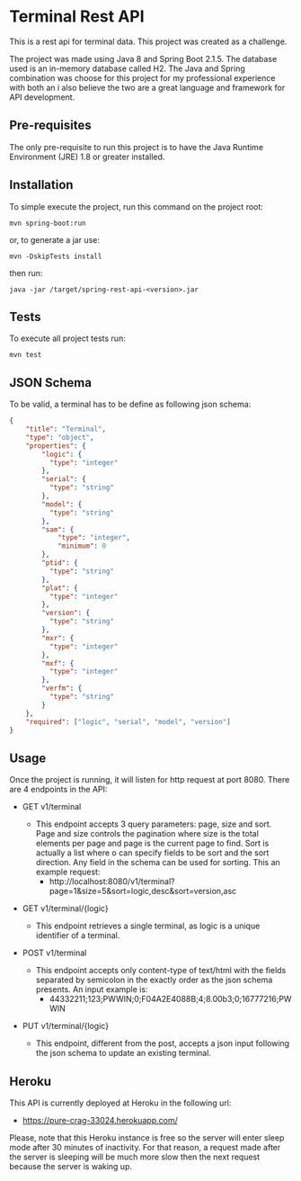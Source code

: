 # Terminal Rest API

This is a rest api for terminal data. This project was created as a challenge. 

The project was made using Java 8 and Spring Boot 2.1.5. The database used is 
an in-memory database called H2. The Java and Spring combination was choose for
this project for my professional experience with both an i also believe the two
are a great language and framework for API development.

## Pre-requisites

The only pre-requisite to run this project is to have the Java Runtime 
Environment (JRE) 1.8 or greater installed. 

## Installation

To simple execute the project, run this command on the project root:

`mvn spring-boot:run`

or, to generate a jar use:

`mvn -DskipTests install`

then run:

`java -jar /target/spring-rest-api-<version>.jar`

## Tests

To execute all project tests run:

`mvn test`

## JSON Schema

To be valid, a terminal has to be define as following json schema:

```json
{
    "title": "Terminal",
    "type": "object",
    "properties": {
        "logic": {
          "type": "integer"
        },
        "serial": {
          "type": "string"
        },
        "model": {
          "type": "string"
        },
        "sam": {
            "type": "integer",
            "minimum": 0
        },
        "ptid": {
          "type": "string"
        },
        "plat": {
          "type": "integer"
        },
        "version": {
          "type": "string"
        },
        "mxr": {
          "type": "integer"
        },
        "mxf": {
          "type": "integer"              
        },
        "verfm": {
          "type": "string"
        }
    },
    "required": ["logic", "serial", "model", "version"]
}
```

## Usage

Once the project is running, it will listen for http request at port 8080. 
There are 4 endpoints in the API:

* GET v1/terminal
    * This endpoint accepts 3 query parameters: page, size and sort. Page and 
    size controls the pagination where size is the total elements per page and
    page is the current page to find. Sort is actually a list where o can 
    specify fields to be sort and the sort direction. Any field in the schema can
    be used for sorting. This an example request:
        * http://localhost:8080/v1/terminal?page=1&size=5&sort=logic,desc&sort=version,asc  

* GET v1/terminal/{logic}
    * This endpoint retrieves a single terminal, as logic is a unique identifier
    of a terminal.

* POST v1/terminal
    * This endpoint accepts only content-type of text/html with the fields 
    separated by semicolon in the exactly order as the json schema presents. An 
    input example is: 
        * 44332211;123;PWWIN;0;F04A2E4088B;4;8.00b3;0;16777216;PWWIN
        
* PUT v1/terminal/{logic}
    * This endpoint, different from the post, accepts a json input following the
    json schema to update an existing terminal.

## Heroku

This API is currently deployed at Heroku in the following url:
* https://pure-crag-33024.herokuapp.com/

Please, note that this Heroku instance is free so the server will enter sleep mode
after 30 minutes of inactivity. For that reason, a request made after the server
is sleeping will be much more slow then the next request because the server is
waking up.